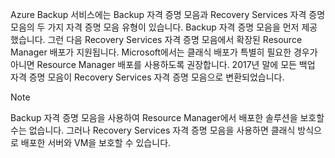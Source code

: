 Azure Backup 서비스에는 Backup 자격 증명 모음과 Recovery Services 자격 증명 모음의 두 가지 자격 증명 모음 유형이 있습니다. Backup 자격 증명 모음을 먼저 제공했습니다. 그런 다음 Recovery Services 자격 증명 모음에서 확장된 Resource Manager 배포가 지원됩니다. Microsoft에서는 클래식 배포가 특별히 필요한 경우가 아니면 Resource Manager 배포를 사용하도록 권장합니다. 2017년 말에 모든 백업 자격 증명 모음이 Recovery Services 자격 증명 모음으로 변환되었습니다.

> [!NOTE]
> Backup 자격 증명 모음을 사용하여 Resource Manager에서 배포한 솔루션을 보호할 수는 없습니다. 그러나 Recovery Services 자격 증명 모음을 사용하면 클래식 방식으로 배포한 서버와 VM을 보호할 수 있습니다.  
> 
> 

